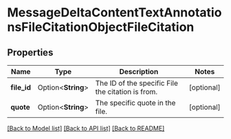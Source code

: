 # MessageDeltaContentTextAnnotationsFileCitationObjectFileCitation

## Properties

Name | Type | Description | Notes
------------ | ------------- | ------------- | -------------
**file_id** | Option<**String**> | The ID of the specific File the citation is from. | [optional]
**quote** | Option<**String**> | The specific quote in the file. | [optional]

[[Back to Model list]](../README.md#documentation-for-models) [[Back to API list]](../README.md#documentation-for-api-endpoints) [[Back to README]](../README.md)


